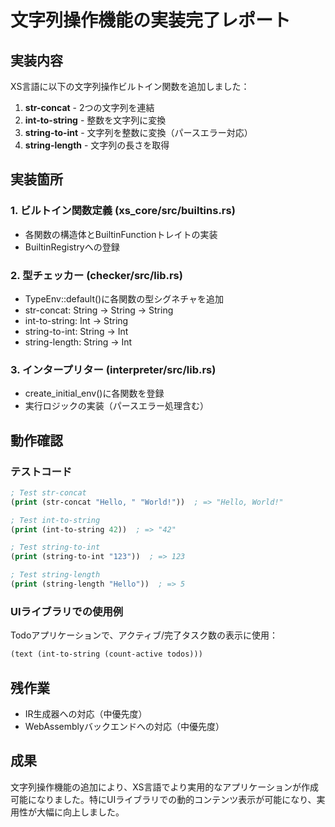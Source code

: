 # 文字列操作機能の実装完了レポート

## 実装内容

XS言語に以下の文字列操作ビルトイン関数を追加しました：

1. **str-concat** - 2つの文字列を連結
2. **int-to-string** - 整数を文字列に変換
3. **string-to-int** - 文字列を整数に変換（パースエラー対応）
4. **string-length** - 文字列の長さを取得

## 実装箇所

### 1. ビルトイン関数定義 (xs_core/src/builtins.rs)
- 各関数の構造体とBuiltinFunctionトレイトの実装
- BuiltinRegistryへの登録

### 2. 型チェッカー (checker/src/lib.rs)
- TypeEnv::default()に各関数の型シグネチャを追加
- str-concat: String -> String -> String
- int-to-string: Int -> String
- string-to-int: String -> Int
- string-length: String -> Int

### 3. インタープリター (interpreter/src/lib.rs)
- create_initial_env()に各関数を登録
- 実行ロジックの実装（パースエラー処理含む）

## 動作確認

### テストコード
```lisp
; Test str-concat
(print (str-concat "Hello, " "World!"))  ; => "Hello, World!"

; Test int-to-string
(print (int-to-string 42))  ; => "42"

; Test string-to-int
(print (string-to-int "123"))  ; => 123

; Test string-length
(print (string-length "Hello"))  ; => 5
```

### UIライブラリでの使用例
Todoアプリケーションで、アクティブ/完了タスク数の表示に使用：
```lisp
(text (int-to-string (count-active todos)))
```

## 残作業

- IR生成器への対応（中優先度）
- WebAssemblyバックエンドへの対応（中優先度）

## 成果

文字列操作機能の追加により、XS言語でより実用的なアプリケーションが作成可能になりました。特にUIライブラリでの動的コンテンツ表示が可能になり、実用性が大幅に向上しました。